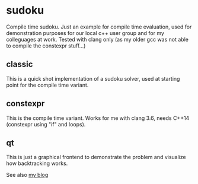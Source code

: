 # sudoku
Compile time sudoku. Just an example for compile time evaluation, used for demonstration purposes for our 
local c++ user group and for my colleguages at work. Tested with clang only (as my older gcc was not able
to compile the constexpr stuff...)

## classic
This is a quick shot implementation of a sudoku solver, used at starting point for the compile time variant. 

## constexpr
This is the compile time variant. Works for me with clang 3.6, needs C++14 (constexpr using "if" and loops). 

## qt
This is just a graphical frontend to demonstrate the problem and visualize how backtracking works. 

See also [my blog](http://www.valpo.de/?p=190)
